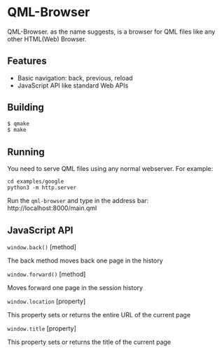 # QML-Browser

QML-Browser. as the name suggests, is a browser for QML files like any other HTML(Web) Browser.

## Features

* Basic navigation: back, previous, reload
* JavaScript API like standard Web APIs

## Building

```sh
$ qmake
$ make
```

## Running

You need to serve QML files using any normal webserver. For example:

```
cd examples/google
python3 -m http.server
```

Run the `qml-browser` and type in the address bar: http://localhost:8000/main.qml

## JavaScript API

`window.back()`  [method]

The back method moves back one page in the history

`window.forward()` [method]

Moves forward one page in the session history

`window.location` [property]

This property sets or returns the entire URL of the current page

`window.title` [property]

This property sets or returns the title of the current page
